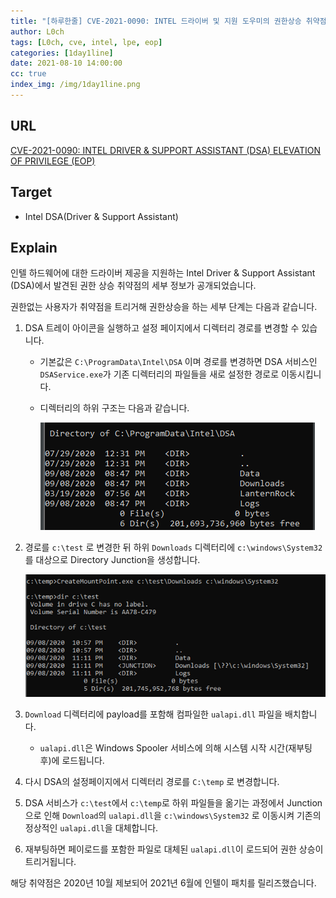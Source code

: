 ```yaml
---
title: "[하루한줄] CVE-2021-0090: INTEL 드라이버 및 지원 도우미의 권한상승 취약점"
author: L0ch
tags: [L0ch, cve, intel, lpe, eop]
categories: [1day1line]
date: 2021-08-10 14:00:00
cc: true
index_img: /img/1day1line.png
---
```


## URL

 [CVE-2021-0090: INTEL DRIVER & SUPPORT ASSISTANT (DSA) ELEVATION OF PRIVILEGE (EOP)](https://bohops.com/2021/08/07/cve-2021-0090-intel-driver-support-assistant-dsa-elevation-of-privilege-eop/)

## Target

- Intel DSA(Driver & Support Assistant)

## Explain

인텔 하드웨어에 대한 드라이버 제공을 지원하는 Intel Driver & Support Assistant (DSA)에서 발견된 권한 상승 취약점의 세부 정보가 공개되었습니다.

권한없는 사용자가 취약점을 트리거해 권한상승을 하는 세부 단계는 다음과 같습니다.

1. DSA 트레이 아이콘을 실행하고 설정 페이지에서 디렉터리 경로를 변경할 수 있습니다.

   - 기본값은 `C:\ProgramData\Intel\DSA` 이며 경로를 변경하면 DSA 서비스인 `DSAService.exe`가 기존 디렉터리의 파일들을 새로 설정한 경로로 이동시킵니다.

   - 디렉터리의 하위 구조는 다음과 같습니다.

     ![](./2021-08-10/1.png)

2. 경로를 `c:\test` 로 변경한 뒤 하위 `Downloads` 디렉터리에 `c:\windows\System32` 를 대상으로 Directory Junction을 생성합니다.

   ![](./2021-08-10/2.png)

3. `Download` 디렉터리에 payload를 포함해 컴파일한 `ualapi.dll` 파일을 배치합니다.

   - `ualapi.dll`은 Windows Spooler 서비스에 의해 시스템 시작 시간(재부팅 후)에 로드됩니다. 

4. 다시 DSA의 설정페이지에서 디렉터리 경로를 `C:\temp` 로 변경합니다.

5. DSA 서비스가 `c:\test`에서 `c:\temp`로 하위 파일들을 옮기는 과정에서 Junction으로 인해  `Download`의 `ualapi.dll`을 `c:\windows\System32` 로 이동시켜 기존의 정상적인 `ualapi.dll`을 대체합니다.

6. 재부팅하면 페이로드를 포함한 파일로 대체된 `ualapi.dll`이 로드되어 권한 상승이 트리거됩니다.

해당 취약점은 2020년 10월 제보되어 2021년 6월에 인텔이 패치를 릴리즈했습니다.